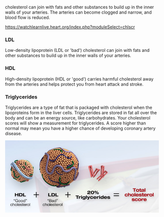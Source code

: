 cholesterol can join with fats and other substances to build up in the inner walls of your arteries. The arteries can become clogged and narrow, and blood flow is reduced.  

https://watchlearnlive.heart.org/index.php?moduleSelect=chlscr

### LDL 
Low-density lipoprotein (LDL or 'bad') cholesterol can join with fats and other substances to build up in the inner walls of your arteries.   

### HDL
High-density lipoprotein (HDL or 'good') carries harmful cholesterol away from the arteries and helps protect you from heart attack and stroke.

### Triglycerides
Triglycerides are a type of fat that is packaged with cholesterol when the lipoproteins form in the liver cells. Triglycerides are stored in fat all over the body and can be an energy source, like carbohydrates. Your cholesterol scores will show a measurement for triglycerides. A score higher than normal may mean you have a higher chance of developing coronary artery disease.

![alt text](cholestrolScore.png)

